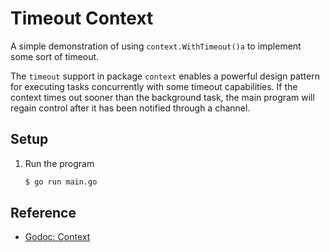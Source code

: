 # Timeout Context

A simple demonstration of using `context.WithTimeout()a` to implement some sort of timeout.

The `timeout` support in package `context` enables a powerful design pattern for executing tasks concurrently with some timeout capabilities. If the context times out sooner than the background task, the main program will regain control after it has been notified through a channel.

## Setup

1. Run the program

   ```bash
   $ go run main.go
   ```

## Reference

* [Godoc: Context](https://godoc.org/context)
